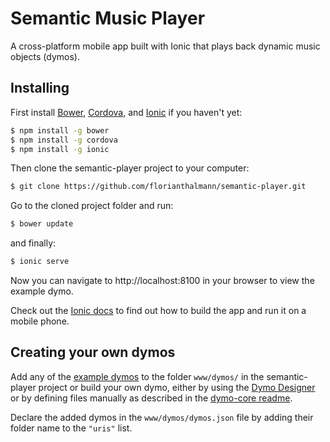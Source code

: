 Semantic Music Player
=====================

A cross-platform mobile app built with Ionic that plays back dynamic music objects (dymos).

## Installing

First install [Bower](http://bower.io/#install-bower), [Cordova](https://cordova.apache.org/#getstarted), and [Ionic](http://ionicframework.com/getting-started) if you haven't yet:
```bash
$ npm install -g bower
$ npm install -g cordova
$ npm install -g ionic
```

Then clone the semantic-player project to your computer:
```bash
$ git clone https://github.com/florianthalmann/semantic-player.git
```

Go to the cloned project folder and run:
```bash
$ bower update
```
and finally:
```bash
$ ionic serve
```

Now you can navigate to http://localhost:8100 in your browser to view the example dymo.

Check out the [Ionic docs](http://ionicframework.com/docs/cli/run.html) to find out how to build the app and run it on a mobile phone.

## Creating your own dymos

Add any of the [example dymos](https://github.com/florianthalmann/example-dymos.git) to the folder `www/dymos/` in the semantic-player project or build your own dymo, either by using the [Dymo Designer](https://github.com/florianthalmann/dymo-designer.git) or by defining files manually as described in the [dymo-core readme](https://github.com/florianthalmann/dymo-core.git).

Declare the added dymos in the `www/dymos/dymos.json` file by adding their folder name to the `"uris"` list.
